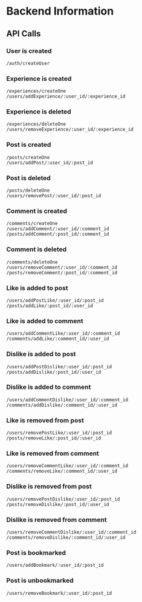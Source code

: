 # Backend Information

## API Calls

### User is created
```
/auth/createUser
```  

### Experience is created 
```
/experiences/createOne
/users/addExperience/:user_id/:experience_id
```

### Experience is deleted 
```
/experiences/deleteOne
/users/removeExperience/:user_id/:experience_id
```

### Post is created 
```
/posts/createOne
/users/addPost/:user_id/:post_id
```

### Post is deleted 
```
/posts/deleteOne
/users/removePost/:user_id/:post_id
```

### Comment is created 
```
/comments/createOne
/users/addComment/:user_id/:comment_id
/posts/addComment/:post_id/:comment_id
```

### Comment is deleted 
```
/comments/deleteOne
/users/removeComment/:user_id/:comment_id
/posts/removeComment/:post_id/:comment_id
```

### Like is added to post 
```
/users/addPostLike/:user_id/:post_id
/posts/addLike/:post_id/:user_id
```

### Like is added to comment
```
/users/addCommentLike/:user_id/:comment_id
/comments/addLike/:comment_id/:user_id
```

### Dislike is added to post 
```
/users/addPostDislike/:user_id/:post_id
/posts/addDislike/:post_id/:user_id
```

### Dislike is added to comment
```
/users/addCommentDislike/:user_id/:comment_id
/comments/addDislike/:comment_id/:user_id
```

### Like is removed from post 
```
/users/removePostLike/:user_id/:post_id
/posts/removeLike/:post_id/:user_id
```

### Like is removed from comment
```
/users/removeCommentLike/:user_id/:comment_id
/comments/removeLike/:comment_id/:user_id
```

### Dislike is removed from post 
```
/users/removePostDislike/:user_id/:post_id
/posts/removeDislike/:post_id/:user_id
```

### Dislike is removed from comment
```
/users/removeCommentDislike/:user_id/:comment_id
/comments/removeDislike/:comment_id/:user_id
```

### Post is bookmarked
```
/users/addBookmark/:user_id/:post_id
```

### Post is unbookmarked
```
/users/removeBookmark/:user_id/:post_id
```
